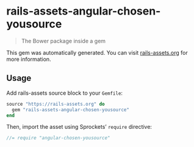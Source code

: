 # rails-assets-angular-chosen-yousource

> The Bower package inside a gem

This gem was automatically generated. You can visit [rails-assets.org](https://rails-assets.org) for more information.

## Usage

Add rails-assets source block to your `Gemfile`:

```ruby
source "https://rails-assets.org" do
  gem "rails-assets-angular-chosen-yousource"
end

```

Then, import the asset using Sprockets’ `require` directive:

```js
//= require "angular-chosen-yousource"
```
